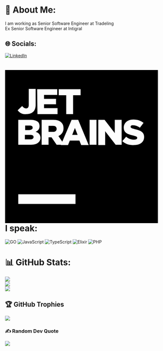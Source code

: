 # 💫 About Me:
I am working as Senior Software Engineer at Tradeling<br>Ex Senior Software Engineer at Intigral<br>

## 🌐 Socials:
[![LinkedIn](https://img.shields.io/badge/LinkedIn-%230077B5.svg?logo=linkedin&logoColor=white)](https://www.linkedin.com/in/abdel-rahman-hussein/) 
# <svg role="img" viewBox="0 0 24 24" xmlns="http://www.w3.org/2000/svg"><title>JetBrains</title><path d="M7.529 8.753h-.705v.941h.706c.376 0 .565-.188.565-.471-.001-.329-.236-.47-.566-.47zm-3.2.282c0-.235-.188-.329-.471-.329h-.705v.706h.659c.329-.047.517-.141.517-.377zm6.212 1.13h.847l-.423-1.083zm-6.588 0h-.847v.706h.847c.329 0 .518-.141.518-.376s-.189-.33-.518-.33zM0 0v24h24V0H0zm8.424 3.012h3.435v.941h-1.176v2.965H9.6V3.953H8.424v-.941zm-.236 0v.894h-2.07v.612H8v.847H6.118v.612h2.118v.941H5.082l-.047-3.906h3.153zm-2.635 7.623c0 .659-.565 1.082-1.459 1.082H2.071V7.812h2.023c.471 0 .847.141 1.082.329.142.141.236.377.236.659 0 .471-.235.706-.612.894.471.141.753.424.753.941zM2.682 5.647c.188.235.376.376.612.376.282 0 .424-.188.424-.565V2.965H4.8v2.494c0 .471-.141.847-.376 1.082s-.612.377-1.083.377c-.706.047-1.082-.236-1.364-.612l.705-.659zm8.377 15.341H2.071v-1.506h8.988v1.506zm.894-9.223l-.282-.706h-1.506l-.282.706h-1.13l.02-.047h-.679l-.8-1.176h-.47v1.176H5.741V7.812h1.835c.612 0 .988.141 1.271.424.235.235.329.518.329.894 0 .612-.329.988-.8 1.224l.605.878 1.465-3.419h1.035l1.647 3.953h-1.175zm2.4-.047h-1.082V7.812h1.082v3.906zm3.953 0h-.941L15.718 9.6v2.165h-1.082V7.812h.988l1.6 2.071V7.812h1.082v3.906zm1.929.047a2.488 2.488 0 0 1-1.835-.612l.612-.706c.376.329.8.471 1.271.471.282 0 .471-.094.471-.282s-.141-.235-.659-.376c-.847-.188-1.459-.424-1.459-1.224 0-.706.565-1.271 1.506-1.271.659 0 1.176.188 1.6.518l-.565.753c-.377-.236-.753-.377-1.083-.377-.282 0-.376.094-.376.235 0 .188.141.235.659.376.894.188 1.459.471 1.459 1.224-.001.8-.612 1.271-1.601 1.271z"/></svg> I speak:
![GO](https://img.shields.io/badge/go-blue?style=for-the-badge&logo=go&logoColor=white&color=%2300ADD8) ![JavaScript](https://img.shields.io/badge/javascript-%23323330.svg?style=for-the-badge&logo=javascript&logoColor=%23F7DF1E) ![TypeScript](https://img.shields.io/badge/typescript-%23007ACC.svg?style=for-the-badge&logo=typescript&logoColor=white) ![Elixir](https://img.shields.io/badge/elixir-%234B275F.svg?style=for-the-badge&logo=elixir&logoColor=white) ![PHP](https://img.shields.io/badge/PHP-%23777BB4?style=for-the-badge&logo=PHP&logoColor=%23FFFFFF&color=%23777BB4)


# 📊 GitHub Stats:
![](https://github-readme-stats.vercel.app/api?username=abdelrahman146&theme=dark&hide_border=false&include_all_commits=true&count_private=true)<br/>
![](https://github-readme-streak-stats.herokuapp.com/?user=abdelrahman146&theme=dark&hide_border=false)<br/>
![](https://github-readme-stats.vercel.app/api/top-langs/?username=abdelrahman146&theme=dark&hide_border=false&include_all_commits=true&count_private=true&layout=compact)

## 🏆 GitHub Trophies
![](https://github-profile-trophy.vercel.app/?username=abdelrahman146&theme=radical&no-frame=false&no-bg=false&margin-w=4)

### ✍️ Random Dev Quote
![](https://quotes-github-readme.vercel.app/api?type=horizontal&theme=radical)
